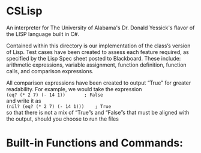 # CSLisp
An interpreter for The University of Alabama's Dr. Donald Yessick's flavor of the LISP language built in C#.

Contained within this directory is our implementation of the class’s version of Lisp. Test cases have been created to assess each feature required, as specified by the Lisp Spec sheet posted to Blackboard. These include: arithmetic expressions, variable assignment, function definition, function calls, and comparison expressions.

All comparison expressions have been created to output “True” for greater readability. For example, we would take the expression  
```(eq? (* 2 7) (- 14 1))		; False```  
and write it as  
```(nil? (eq? (* 2 7) (- 14 1)))	; True```  
so that there is not a mix of “True”s and “False”s that must be aligned with the output, should you choose to run the files    
#
# **Built-in Functions and Commands:**
